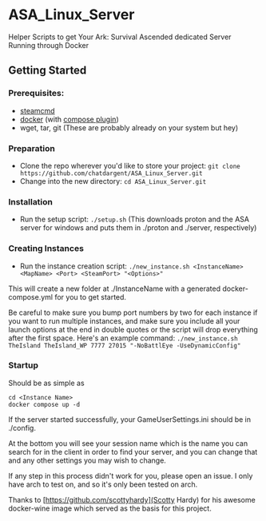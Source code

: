 # ASA_Linux_Server
Helper Scripts to get Your Ark: Survival Ascended dedicated Server Running through Docker

## Getting Started

### Prerequisites:
  - [steamcmd](https://developer.valvesoftware.com/wiki/SteamCMD#Linux)
  - [docker](https://docs.docker.com/engine/) (with [compose plugin](https://docs.docker.com/compose/install/linux/))
  - wget, tar, git (These are probably already on your system but hey)

### Preparation
   - Clone the repo wherever you'd like to store your project: `git clone https://github.com/chatdargent/ASA_Linux_Server.git`
   - Change into the new directory: `cd ASA_Linux_Server.git`
     
### Installation
   - Run the setup script: `./setup.sh` (This downloads proton and the ASA server for windows and puts them in ./proton and ./server, respectively)

### Creating Instances
   - Run the instance creation script: `./new_instance.sh <InstanceName> <MapName> <Port> <SteamPort> "<Options>"`
     
   This will create a new folder at ./InstanceName with a generated docker-compose.yml for you to get started.
   
   Be careful to make sure you bump port numbers by two for each instance if you want to run multiple instances, and make sure you include all your launch options at the end in double quotes or the script will drop everything after the first space.
   Here's an example command: `./new_instance.sh TheIsland TheIsland_WP 7777 27015 "-NoBattlEye -UseDynamicConfig"`

### Startup
   Should be as simple as 
   ```
   cd <Instance Name>
   docker compose up -d
   ```
   If the server started successfully, your GameUserSettings.ini should be in ./config. 
   
   At the bottom you will see your session name which is the name you can search for in the client in order to find your server, and you can change that and any other settings you may wish to change.
   
   If any step in this process didn't work for you, please open an issue. I only have arch to test on, and so it's only been tested on arch.



   Thanks to [https://github.com/scottyhardy](Scotty Hardy) for his awesome docker-wine image which served as the basis for this project. 
